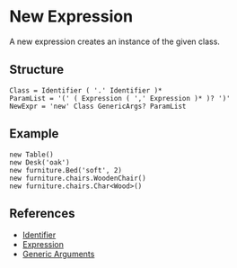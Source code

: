 # New Expression

A new expression creates an instance of the given class.

## Structure

```grammar
Class = Identifier ( '.' Identifier )*
ParamList = '(' ( Expression ( ',' Expression )* )? ')'
NewExpr = 'new' Class GenericArgs? ParamList
```

## Example

```syntek
new Table()
new Desk('oak')
new furniture.Bed('soft', 2)
new furniture.chairs.WoodenChair()
new furniture.chairs.Char<Wood>()
```

## References

- [Identifier](/spec/grammar/lexical.html#identifiers)
- [Expression](/spec/grammar/syntactic/expressions/)
- [Generic Arguments](/spec/grammar/syntactic/#generic-arguments)
